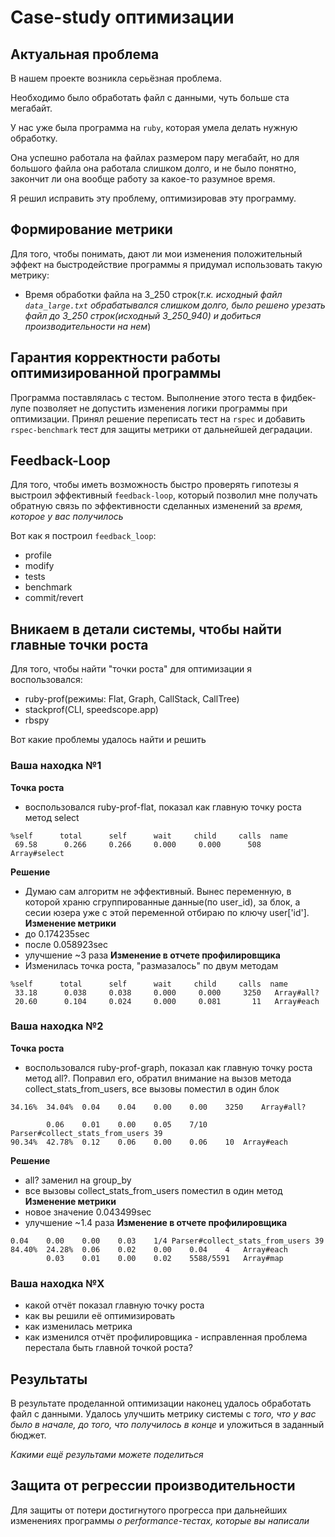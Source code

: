 # Case-study оптимизации

## Актуальная проблема
В нашем проекте возникла серьёзная проблема.

Необходимо было обработать файл с данными, чуть больше ста мегабайт.

У нас уже была программа на `ruby`, которая умела делать нужную обработку.

Она успешно работала на файлах размером пару мегабайт, но для большого файла она работала слишком долго, и не было понятно, закончит ли она вообще работу за какое-то разумное время.

Я решил исправить эту проблему, оптимизировав эту программу.

## Формирование метрики
Для того, чтобы понимать, дают ли мои изменения положительный эффект на быстродействие программы я придумал использовать такую метрику:
* Время обработки файла на 3_250 строк(*т.к. исходный файл `data_large.txt` обрабатывался слишком долго, было решено урезать файл до 3_250 строк(исходный 3_250_940) и добиться производительности на нем*)

## Гарантия корректности работы оптимизированной программы
Программа поставлялась с тестом. Выполнение этого теста в фидбек-лупе позволяет не допустить изменения логики программы при оптимизации.
Принял решение переписать тест на `rspec` и добавить `rspec-benchmark` тест для защиты метрики от дальнейшей деградации.

## Feedback-Loop
Для того, чтобы иметь возможность быстро проверять гипотезы я выстроил эффективный `feedback-loop`, который позволил мне получать обратную связь по эффективности сделанных изменений за *время, которое у вас получилось*

Вот как я построил `feedback_loop`:
* profile
* modify
* tests
* benchmark
* commit/revert


## Вникаем в детали системы, чтобы найти главные точки роста
Для того, чтобы найти "точки роста" для оптимизации я воспользовался:
* ruby-prof(режимы: Flat, Graph, CallStack, CallTree)
* stackprof(CLI, speedscope.app)
* rbspy

Вот какие проблемы удалось найти и решить

### Ваша находка №1
**Точка роста**
* воспользовался ruby-prof-flat, показал как главную точку роста метод select
```bigquery
%self      total      self      wait     child     calls  name
 69.58      0.266     0.266     0.000     0.000      508   Array#select
```
**Решение**
* Думаю сам алгоритм не эффективный. Вынес переменную, в которой храню сгруппированные данные(по user_id), за блок, а сесии юзера уже с этой переменной отбираю по ключу user['id'].
**Изменение метрики**
* до    0.174235sec
* после 0.058923sec
* улучшение ~3 раза
**Изменение в отчете профилировщика**
* Изменилась точка роста, "размазалось" по двум методам
```bigquery
%self      total      self      wait     child     calls  name
 33.18      0.038     0.038     0.000     0.000     3250   Array#all?
 20.60      0.104     0.024     0.000     0.081       11   Array#each
```

### Ваша находка №2
**Точка роста**
* воспользовался ruby-prof-graph, показал как главную точку роста метод all?. Поправил его, обратил внимание на вызов метода collect_stats_from_users, все вызовы поместил в один блок 
```bigquery
34.16%	34.04%	0.04	0.04	0.00	0.00	3250	Array#all?
```
```bigquery
	 	0.06	0.01	0.00	0.05	7/10	Parser#collect_stats_from_users	39
90.34%	42.78%	0.12	0.06	0.00	0.06	10	Array#each
```
**Решение**
* all? заменил на group_by
* все вызовы collect_stats_from_users поместил в один метод
**Изменение метрики**
* новое значение 0.043499sec
* улучшение ~1.4 раза
  **Изменение в отчете профилировщика**
```bigquery
0.04	0.00	0.00	0.03	1/4	Parser#collect_stats_from_users	39
84.40%	24.28%	0.06	0.02	0.00	0.04	4	Array#each	
 	 	0.03	0.01	0.00	0.02	5588/5591	Array#map
```
### Ваша находка №X
- какой отчёт показал главную точку роста
- как вы решили её оптимизировать
- как изменилась метрика
- как изменился отчёт профилировщика - исправленная проблема перестала быть главной точкой роста?

## Результаты
В результате проделанной оптимизации наконец удалось обработать файл с данными.
Удалось улучшить метрику системы с *того, что у вас было в начале, до того, что получилось в конце* и уложиться в заданный бюджет.

*Какими ещё результами можете поделиться*

## Защита от регрессии производительности
Для защиты от потери достигнутого прогресса при дальнейших изменениях программы *о performance-тестах, которые вы написали*

